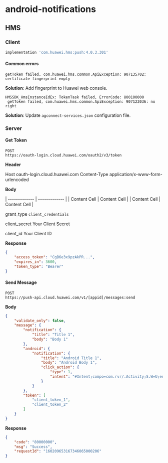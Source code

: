 # android-notifications

## HMS

### Client

```groovy
implementation 'com.huawei.hms:push:4.0.3.301'
```

#### Common errors

```
getToken failed, com.huawei.hms.common.ApiException: 907135702: certificate fingerprint empty
```

__Solution__: Add fingerprint to Huawei web console.

```
HMSSDK_HmsInstanceIdEx: TokenTask failed, ErrorCode: 800100000
 getToken failed, com.huawei.hms.common.ApiException: 907122036: no right
```

__Solution__: Update `agconnect-services.json` configuration file.

### Server

#### Get Token

```http
POST
https://oauth-login.cloud.huawei.com/oauth2/v3/token
```

__Header__

Host
oauth-login.cloud.huawei.com
Content-Type
application/x-www-form-urlencoded

__Body__

| ------------- | ------------- |
| Content Cell  | Content Cell  |
| Content Cell  | Content Cell  |

grant_type
`client_credentials`
 
client_secret
Your Client Secret

client_id
Your Client ID

__Response__

```json
{
    "access_token": "CgB6e3x9pzAkPR...",
    "expires_in": 3600,
    "token_type": "Bearer"
}
```

#### Send Message

```http
POST
https://push-api.cloud.huawei.com/v1/[appid]/messages:send
```

__Body__

```json
{
    "validate_only": false,
    "message": {
        "notification": {
            "title": "Title 1",
            "body": "Body 1"
        },
        "android": {
            "notification": {
                "title": "Android Title 1",
                "body": "Android Body 1",
                "click_action": {
                    "type": 1,
                    "intent": "#Intent;compo=com.rvr/.Activity;S.W=U;end"
                }
            }
        },
        "token": [
            "client_token_1",
            "client_token_2"
        ]
    }
}
```

__Response__

```json
{
    "code": "80000000",
    "msg": "Success",
    "requestId": "160209653167346065000206"
}
```
